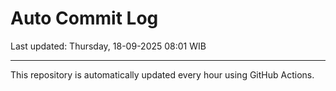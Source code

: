# Auto Commit Log

Last updated: Thursday, 18-09-2025 08:01 WIB

---

This repository is automatically updated every hour using GitHub Actions.
